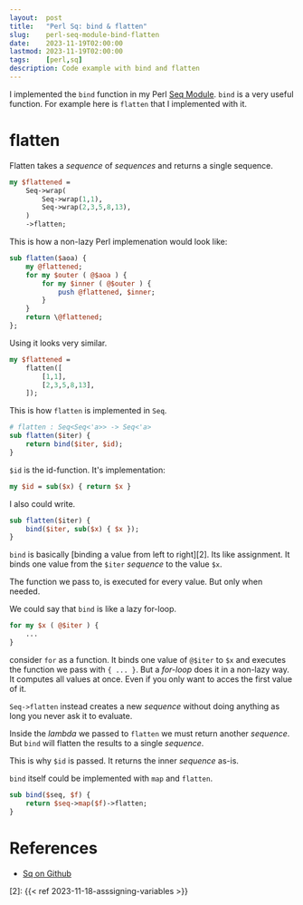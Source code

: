 ```yaml
---
layout:  post
title:   "Perl Sq: bind & flatten"
slug:    perl-seq-module-bind-flatten
date:    2023-11-19T02:00:00
lastmod: 2023-11-19T02:00:00
tags:    [perl,sq]
description: Code example with bind and flatten
---
```


I implemented the `bind` function in my Perl [Seq Module][1]. `bind` is
a very useful function. For example here is `flatten` that I implemented with
it.

# flatten

Flatten takes a *sequence* of *sequences* and returns a single sequence.

```perl
my $flattened =
    Seq->wrap(
        Seq->wrap(1,1),
        Seq->wrap(2,3,5,8,13),
    )
    ->flatten;
```

This is how a non-lazy Perl implemenation would look like:

```perl
sub flatten($aoa) {
    my @flattened;
    for my $outer ( @$aoa ) {
        for my $inner ( @$outer ) {
            push @flattened, $inner;
        }
    }
    return \@flattened;
};
```

Using it looks very similar.

```perl
my $flattened =
    flatten([
        [1,1],
        [2,3,5,8,13],
    ]);
```

This is how `flatten` is implemented in `Seq`.

```perl
# flatten : Seq<Seq<'a>> -> Seq<'a>
sub flatten($iter) {
    return bind($iter, $id);
}
```

`$id` is the id-function. It's implementation:

```perl
my $id = sub($x) { return $x }
```

I also could write.

```perl
sub flatten($iter) {
    bind($iter, sub($x) { $x });
}
```

`bind` is basically [binding a value from left to right][2]. Its like
assignment. It binds one value from the `$iter` *sequence* to the value `$x`.

The function we pass to, is executed for every value. But only when needed.

We could say that `bind` is like a lazy for-loop.

```perl
for my $x ( @$iter ) {
    ...
}
```

consider `for` as a function. It binds one value of `@$iter` to `$x` and executes
the function we pass with `{ ... }`. But a *for-loop* does it in a non-lazy way.
It computes all values at once. Even if you only want to acces the first value of it.

`Seq->flatten` instead creates a new *sequence* without doing anything as long
you never ask it to evaluate.

Inside the *lambda* we passed to `flatten` we must return another *sequence*.
But `bind` will flatten the results to a single *sequence*.

This is why `$id` is passed. It returns the inner *sequence* as-is.

`bind` itself could be implemented with `map` and `flatten`.

```perl
sub bind($seq, $f) {
    return $seq->map($f)->flatten;
}
```

# References

* [Sq on Github](https://github.com/DavidRaab/Sq)


[1]: https://github.com/DavidRaab/Sq
[2]: {{< ref 2023-11-18-asssigning-variables >}}